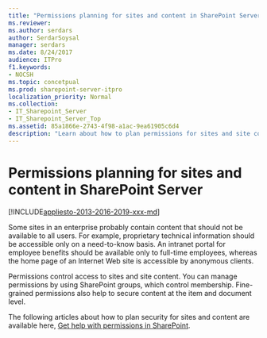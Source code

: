 ```yaml
---
title: "Permissions planning for sites and content in SharePoint Server"
ms.reviewer: 
ms.author: serdars
author: SerdarSoysal
manager: serdars
ms.date: 8/24/2017
audience: ITPro
f1.keywords:
- NOCSH
ms.topic: concetpual
ms.prod: sharepoint-server-itpro
localization_priority: Normal
ms.collection:
- IT_Sharepoint_Server
- IT_Sharepoint_Server_Top
ms.assetid: 85a1866e-2743-4f98-a1ac-9ea61905c6d4
description: "Learn about how to plan permissions for sites and site content for SharePoint Server."
---
```


# Permissions planning for sites and content in SharePoint Server

[!INCLUDE[appliesto-2013-2016-2019-xxx-md](../includes/appliesto-2013-2016-2019-xxx-md.md)]
  
Some sites in an enterprise probably contain content that should not be available to all users. For example, proprietary technical information should be accessible only on a need-to-know basis. An intranet portal for employee benefits should be available only to full-time employees, whereas the home page of an Internet Web site is accessible by anonymous clients.
  
Permissions control access to sites and site content. You can manage permissions by using SharePoint groups, which control membership. Fine-grained permissions also help to secure content at the item and document level.

The following articles about how to plan security for sites and content are available here, [Get help with permissions in SharePoint](/sharepoint/understanding-permission-levels).
  

